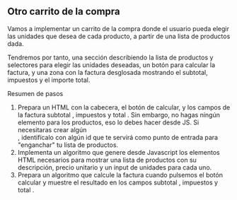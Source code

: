 ## Otro carrito de la compra

Vamos a implementar un carrito de la compra donde el usuario pueda elegir las unidades que desea de cada producto, a
partir de una lista de productos dada.

Tendremos por tanto, una sección describiendo la lista de productos y selectores para elegir las unidades deseadas, un
botón para calcular la factura, y una zona con la factura desglosada mostrando el subtotal, impuestos y el importe total.

Resumen de pasos

1. Prepara un HTML con la cabecera, el botón de calcular, y los campos de la factura subtotal , impuestos y total . Sin
embargo, no hagas ningún elemento para los productos, eso lo debes hacer desde JS. Si necesitaras crear algún <div> ,
identifícalo con algún id que te servirá como punto de entrada para "enganchar" tu lista de productos.
2. Implementa un algoritmo que genere desde Javascript los elementos HTML necesarios para mostrar una lista de
productos con su descripción, precio unitario y un input de unidades para cada uno.
3. Prepara un algoritmo que calcule la factura cuando pulsemos el botón calcular y muestre el resultado en los campos
subtotal , impuestos y total .
